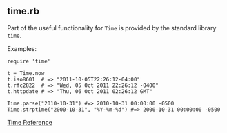 ## time.rb

Part of the useful functionality for `Time` is provided by the standard library `time`.

Examples:

    require 'time'

    t = Time.now
    t.iso8601  # => "2011-10-05T22:26:12-04:00"
    t.rfc2822  # => "Wed, 05 Oct 2011 22:26:12 -0400"
    t.httpdate # => "Thu, 06 Oct 2011 02:26:12 GMT"

    Time.parse("2010-10-31") #=> 2010-10-31 00:00:00 -0500
    Time.strptime("2000-10-31", "%Y-%m-%d") #=> 2000-10-31 00:00:00 -0500

[Time Reference](https://ruby-doc.org/stdlib-2.7.0/libdoc/time/rdoc/Time.html)